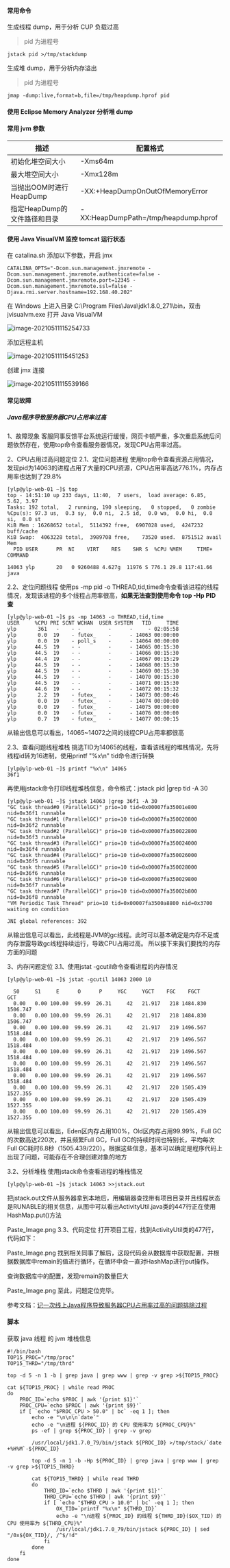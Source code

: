 #### 常用命令

生成线程 dump，用于分析 CUP 负载过高

> pid 为进程号

```
jstack pid >/tmp/stackdump
```

生成堆 dump，用于分析内存溢出

> pid 为进程号

```
jmap -dump:live,format=b,file=/tmp/heapdump.hprof pid
```



#### 使用 Eclipse Memory Analyzer 分析堆 dump



#### 常用 jvm 参数

| 描述                         | 配置格式                             |
| ---------------------------- | ------------------------------------ |
| 初始化堆空间大小             | -Xms64m                              |
| 最大堆空间大小               | -Xmx128m                             |
| 当抛出OOM时进行HeapDump      | -XX:+HeapDumpOnOutOfMemoryError      |
| 指定HeapDump的文件路径和目录 | -XX:HeapDumpPath=/tmp/heapdump.hprof |




#### 使用 Java VisualVM 监控 tomcat 运行状态

在 catalina.sh 添加以下参数，开启 jmx

```
CATALINA_OPTS="-Dcom.sun.management.jmxremote -Dcom.sun.management.jmxremote.authenticate=false -Dcom.sun.management.jmxremote.port=12345 -Dcom.sun.management.jmxremote.ssl=false -Djava.rmi.server.hostname=192.168.40.202"
```

在 Windows 上进入目录 C:\Program Files\Java\jdk1.8.0_271\bin，双击 jvisualvm.exe 打开 Java VisualVM

![image-20210511115254733](tomcat.assets/image-20210511115254733.png)

添加远程主机



![image-20210511115451253](tomcat.assets/image-20210511115451253.png)

创建 jmx 连接

![image-20210511115539166](tomcat.assets/image-20210511115539166.png)



#### 常见故障

##### Java程序导致服务器CPU占用率过高

1、故障现象
客服同事反馈平台系统运行缓慢，网页卡顿严重，多次重启系统后问题依然存在，使用top命令查看服务器情况，发现CPU占用率过高。

2、CPU占用过高问题定位
2.1、定位问题进程
使用top命令查看资源占用情况，发现pid为14063的进程占用了大量的CPU资源，CPU占用率高达776.1%，内存占用率也达到了29.8%

```
[ylp@ylp-web-01 ~]$ top
top - 14:51:10 up 233 days, 11:40,  7 users,  load average: 6.85, 5.62, 3.97
Tasks: 192 total,   2 running, 190 sleeping,   0 stopped,   0 zombie
%Cpu(s): 97.3 us,  0.3 sy,  0.0 ni,  2.5 id,  0.0 wa,  0.0 hi,  0.0 si,  0.0 st
KiB Mem : 16268652 total,  5114392 free,  6907028 used,  4247232 buff/cache
KiB Swap:  4063228 total,  3989708 free,    73520 used.  8751512 avail Mem 
  PID USER      PR  NI    VIRT    RES    SHR S  %CPU %MEM     TIME+ COMMAND                                                                                               

14063 ylp       20   0 9260488 4.627g  11976 S 776.1 29.8 117:41.66 java    
```

2.2、定位问题线程
使用ps -mp pid -o THREAD,tid,time命令查看该进程的线程情况，发现该进程的多个线程占用率很高，**如果无法查到使用命令 top -Hp PID 查**

```
[ylp@ylp-web-01 ~]$ ps -mp 14063 -o THREAD,tid,time
USER     %CPU PRI SCNT WCHAN  USER SYSTEM   TID     TIME
ylp       361   -    - -         -      -     - 02:05:58
ylp       0.0  19    - futex_    -      - 14063 00:00:00
ylp       0.0  19    - poll_s    -      - 14064 00:00:00
ylp      44.5  19    - -         -      - 14065 00:15:30
ylp      44.5  19    - -         -      - 14066 00:15:30
ylp      44.4  19    - -         -      - 14067 00:15:29
ylp      44.5  19    - -         -      - 14068 00:15:30
ylp      44.5  19    - -         -      - 14069 00:15:30
ylp      44.5  19    - -         -      - 14070 00:15:30
ylp      44.5  19    - -         -      - 14071 00:15:30
ylp      44.6  19    - -         -      - 14072 00:15:32
ylp       2.2  19    - futex_    -      - 14073 00:00:46
ylp       0.0  19    - futex_    -      - 14074 00:00:00
ylp       0.0  19    - futex_    -      - 14075 00:00:00
ylp       0.0  19    - futex_    -      - 14076 00:00:00
ylp       0.7  19    - futex_    -      - 14077 00:00:15
```

从输出信息可以看出，14065~14072之间的线程CPU占用率都很高

2.3、查看问题线程堆栈
挑选TID为14065的线程，查看该线程的堆栈情况，先将线程id转为16进制，使用printf "%x\n" tid命令进行转换

```
[ylp@ylp-web-01 ~]$ printf "%x\n" 14065
36f1
```

再使用jstack命令打印线程堆栈信息，命令格式：jstack pid |grep tid -A 30

```
[ylp@ylp-web-01 ~]$ jstack 14063 |grep 36f1 -A 30
"GC task thread#0 (ParallelGC)" prio=10 tid=0x00007fa35001e800 nid=0x36f1 runnable 
"GC task thread#1 (ParallelGC)" prio=10 tid=0x00007fa350020800 nid=0x36f2 runnable 
"GC task thread#2 (ParallelGC)" prio=10 tid=0x00007fa350022800 nid=0x36f3 runnable 
"GC task thread#3 (ParallelGC)" prio=10 tid=0x00007fa350024000 nid=0x36f4 runnable 
"GC task thread#4 (ParallelGC)" prio=10 tid=0x00007fa350026000 nid=0x36f5 runnable 
"GC task thread#5 (ParallelGC)" prio=10 tid=0x00007fa350028000 nid=0x36f6 runnable 
"GC task thread#6 (ParallelGC)" prio=10 tid=0x00007fa350029800 nid=0x36f7 runnable 
"GC task thread#7 (ParallelGC)" prio=10 tid=0x00007fa35002b800 nid=0x36f8 runnable 
"VM Periodic Task Thread" prio=10 tid=0x00007fa3500a8800 nid=0x3700 waiting on condition 

JNI global references: 392
```

从输出信息可以看出，此线程是JVM的gc线程。此时可以基本确定是内存不足或内存泄露导致gc线程持续运行，导致CPU占用过高。
所以接下来我们要找的内存方面的问题

3、内存问题定位
3.1、使用jstat -gcutil命令查看进程的内存情况

```
[ylp@ylp-web-01 ~]$ jstat -gcutil 14063 2000 10

  S0     S1     E      O      P     YGC     YGCT    FGC    FGCT     GCT   
  0.00   0.00 100.00  99.99  26.31     42   21.917   218 1484.830 1506.747
  0.00   0.00 100.00  99.99  26.31     42   21.917   218 1484.830 1506.747
  0.00   0.00 100.00  99.99  26.31     42   21.917   219 1496.567 1518.484
  0.00   0.00 100.00  99.99  26.31     42   21.917   219 1496.567 1518.484
  0.00   0.00 100.00  99.99  26.31     42   21.917   219 1496.567 1518.484
  0.00   0.00 100.00  99.99  26.31     42   21.917   219 1496.567 1518.484
  0.00   0.00 100.00  99.99  26.31     42   21.917   219 1496.567 1518.484
  0.00   0.00 100.00  99.99  26.31     42   21.917   220 1505.439 1527.355
  0.00   0.00 100.00  99.99  26.31     42   21.917   220 1505.439 1527.355
  0.00   0.00 100.00  99.99  26.31     42   21.917   220 1505.439 1527.355
```

从输出信息可以看出，Eden区内存占用100%，Old区内存占用99.99%，Full GC的次数高达220次，并且频繁Full GC，Full GC的持续时间也特别长，平均每次Full GC耗时6.8秒（1505.439/220）。根据这些信息，基本可以确定是程序代码上出现了问题，可能存在不合理创建对象的地方

3.2、分析堆栈
使用jstack命令查看进程的堆栈情况

```
[ylp@ylp-web-01 ~]$ jstack 14063 >>jstack.out
```

把jstack.out文件从服务器拿到本地后，用编辑器查找带有项目目录并且线程状态是RUNABLE的相关信息，从图中可以看出ActivityUtil.java类的447行正在使用HashMap.put()方法

Paste_Image.png
3.3、代码定位
打开项目工程，找到ActivityUtil类的477行，代码如下：

Paste_Image.png
找到相关同事了解后，这段代码会从数据库中获取配置，并根据数据库中remain的值进行循环，在循环中会一直对HashMap进行put操作。

查询数据库中的配置，发现remain的数量巨大

Paste_Image.png
至此，问题定位完毕。

参考文档：[记一次线上Java程序导致服务器CPU占用率过高的问题排除过程](https://www.jianshu.com/p/3667157d63bb)



#### 脚本

获取 java 线程 的 jvm 堆栈信息

```shell
#!/bin/bash
TOP15_PROC="/tmp/proc"
TOP15_THRD="/tmp/thrd"

top -d 5 -n 1 -b | grep java | grep www | grep -v grep >${TOP15_PROC}

cat ${TOP15_PROC} | while read PROC
do
    PROC_ID=`echo $PROC | awk '{print $1}'`
    PROC_CPU=`echo $PROC | awk '{print $9}'`
    if [ `echo "$PROC_CPU > 50.0" | bc` -eq 1 ]; then
        echo -e "\n\n\n`date`"
        echo -e "\n进程 ${PROC_ID} 的 CPU 使用率为 ${PROC_CPU}%"
        ps -ef | grep ${PROC_ID} | grep -v grep
        
        /usr/local/jdk1.7.0_79/bin/jstack ${PROC_ID} >/tmp/stack/`date +%H%M`-${PROC_ID}

        top -d 5 -n 1 -b -Hp ${PROC_ID} | grep java | grep www | grep -v grep >${TOP15_THRD}

        cat ${TOP15_THRD} | while read THRD
        do
            THRD_ID=`echo $THRD | awk '{print $1}'`
            THRD_CPU=`echo $THRD | awk '{print $9}'`
            if [ `echo "$THRD_CPU > 10.0" | bc` -eq 1 ]; then
                OX_TID=`printf "%x\n" ${THRD_ID}`
                echo -e "\n进程 ${PROC_ID} 的线程 ${THRD_ID}($OX_TID) 的 CPU 使用率为 ${THRD_CPU}%"
                /usr/local/jdk1.7.0_79/bin/jstack ${PROC_ID} | sed "/0x${OX_TID}/, /^$/!d"
            fi
        done
    fi
done
```


